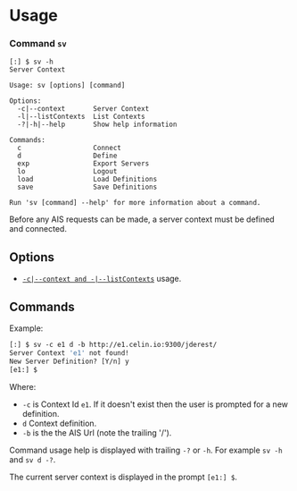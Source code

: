 ﻿# Usage
### Command `sv`
```
[:] $ sv -h
Server Context

Usage: sv [options] [command]

Options:
  -c|--context       Server Context
  -l|--listContexts  List Contexts
  -?|-h|--help       Show help information

Commands:
  c                  Connect
  d                  Define
  exp                Export Servers
  lo                 Logout
  load               Load Definitions
  save               Save Definitions

Run 'sv [command] --help' for more information about a command.
```
Before any AIS requests can be made, a server context must be defined and connected.

## Options
- [`-c|--context and -|--listContexts`](./opt-context-and-list.md) usage.

## Commands
Example:
```csh
[:] $ sv -c e1 d -b http://e1.celin.io:9300/jderest/
Server Context 'e1' not found!
New Server Definition? [Y/n] y
[e1:] $ 
```
Where:
- `-c` is Context Id `e1`.  If it doesn't exist then the user is prompted for a new definition.
- `d` Context definition.
- `-b` is the the AIS Url (note the trailing '/').

Command usage help is displayed with trailing `-?` or `-h`.  For example `sv -h` and `sv d -?`.

The current server context is displayed in the prompt `[e1:] $`.
